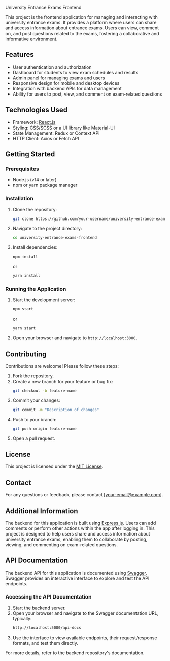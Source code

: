 University Entrance Exams Frontend

This project is the frontend application for managing and interacting with university entrance exams. It provides a platform where users can share and access information about entrance exams. Users can view, comment on, and post questions related to the exams, fostering a collaborative and informative environment.

## Features

- User authentication and authorization
- Dashboard for students to view exam schedules and results
- Admin panel for managing exams and users
- Responsive design for mobile and desktop devices
- Integration with backend APIs for data management
- Ability for users to post, view, and comment on exam-related questions

## Technologies Used

- Framework: [React.js](https://reactjs.org/)
- Styling: CSS/SCSS or a UI library like Material-UI
- State Management: Redux or Context API
- HTTP Client: Axios or Fetch API

## Getting Started

### Prerequisites

- Node.js (v14 or later)
- npm or yarn package manager

### Installation

1. Clone the repository:
    ```bash
    git clone https://github.com/your-username/university-entrance-exams-frontend.git
    ```
2. Navigate to the project directory:
    ```bash
    cd university-entrance-exams-frontend
    ```
3. Install dependencies:
    ```bash
    npm install
    ```
    or
    ```bash
    yarn install
    ```

### Running the Application

1. Start the development server:
    ```bash
    npm start
    ```
    or
    ```bash
    yarn start
    ```
2. Open your browser and navigate to `http://localhost:3000`.

## Contributing

Contributions are welcome! Please follow these steps:

1. Fork the repository.
2. Create a new branch for your feature or bug fix:
    ```bash
    git checkout -b feature-name
    ```
3. Commit your changes:
    ```bash
    git commit -m "Description of changes"
    ```
4. Push to your branch:
    ```bash
    git push origin feature-name
    ```
5. Open a pull request.

## License

This project is licensed under the [MIT License](LICENSE).

## Contact

For any questions or feedback, please contact [your-email@example.com].

## Additional Information

The backend for this application is built using [Express.js](https://expressjs.com/). Users can add comments or perform other actions within the app after logging in. This project is designed to help users share and access information about university entrance exams, enabling them to collaborate by posting, viewing, and commenting on exam-related questions.

## API Documentation

The backend API for this application is documented using [Swagger](https://swagger.io/). Swagger provides an interactive interface to explore and test the API endpoints.

### Accessing the API Documentation

1. Start the backend server.
2. Open your browser and navigate to the Swagger documentation URL, typically:
    ```bash
    http://localhost:5000/api-docs
    ```
3. Use the interface to view available endpoints, their request/response formats, and test them directly.

For more details, refer to the backend repository's documentation.